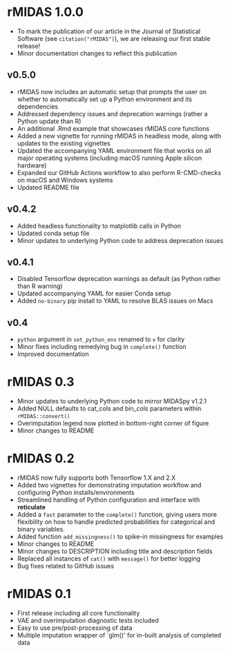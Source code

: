 # rMIDAS 1.0.0

* To mark the publication of our article in the Journal of Statistical Software (see `citation("rMIDAS")`), we are releasing our first stable release!
* Minor documentation changes to reflect this publication

## v0.5.0
* rMIDAS now includes an automatic setup that prompts the user on whether to automatically set up a Python environment and its dependencies
* Addressed dependency issues and deprecation warnings (rather a Python update than R)
* An additional .Rmd example that showcases rMIDAS core functions
* Added a new vignette for running rMIDAS in headless mode, along with updates to the existing vignettes
* Updated the accompanying YAML environment file that works on all major operating systems (including macOS running Apple silicon hardware)
* Expanded our GitHub Actions workflow to also perform R-CMD-checks on macOS and Windows systems
* Updated README file

## v0.4.2
* Added headless functionality to matplotlib calls in Python
* Updated conda setup file
* Minor updates to underlying Python code to address deprecation issues

## v0.4.1
* Disabled Tensorflow deprecation warnings as default (as Python rather than R warning)
* Updated accompanying YAML for easier Conda setup
* Added `no-binary` pip install to YAML to resolve BLAS issues on Macs

## v0.4

* `python` argument in `set_python_env` renamed to `x` for clarity
* Minor fixes including remedying bug in `complete()` function
* Improved documentation

# rMIDAS 0.3

* Minor updates to underlying Python code to mirror MIDASpy v1.2.1
* Added NULL defaults to cat_cols and bin_cols parameters within `rMIDAS::convert()`
* Overimputation legend now plotted in bottom-right corner of figure
* Minor changes to README

# rMIDAS 0.2

* rMIDAS now fully supports both Tensorflow 1.X and 2.X
* Added two vignettes for demonstrating imputation workflow and configuring Python installs/environments
* Streamlined handling of Python configuration and interface with **reticulate**
* Added a `fast` parameter to the `complete()` function, giving users more flexibility on how to handle predicted probabilities for categorical and binary variables.
* Added function `add_missingness()` to spike-in missingness for examples
* Minor changes to README
* Minor changes to DESCRIPTION including title and description fields
* Replaced all instances of `cat()` with `message()` for better logging
* Bug fixes related to GitHub issues

# rMIDAS 0.1

* First release including all core functionality
* VAE and overimputation diagnostic tests included
* Easy to use pre/post-processing of data
* Multiple imputation wrapper of `glm()' for in-built analysis of completed data
